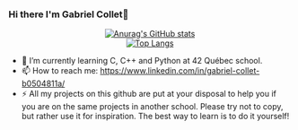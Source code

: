 ### Hi there I'm Gabriel Collet👋


[<p align="center">![Anurag's GitHub stats](https://github-readme-stats.vercel.app/api?username=gabcollet&hide=issues,contribs&show_icons=true&theme=radical)](https://github.com/gabcollet)  
[![Top Langs](https://github-readme-stats.vercel.app/api/top-langs/?username=gabcollet&layout=compact)](https://github.com/gabcollet)
</p>


- 🌱 I’m currently learning C, C++ and Python at 42 Québec school.
- 📫 How to reach me: https://www.linkedin.com/in/gabriel-collet-b0504811a/
- ⚡ All my projects on this github are put
at your disposal to help you if you are on the same projects in another school. Please try not to copy, but rather use it for inspiration. The best way to learn is to do it yourself!
